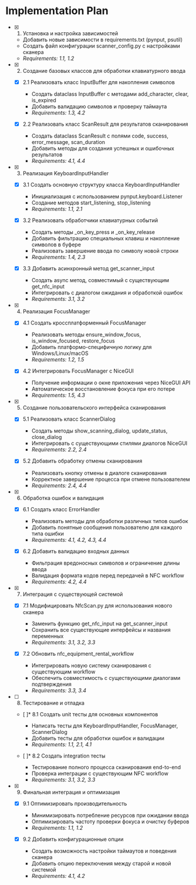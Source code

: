 # Implementation Plan

- [x] 1. Установка и настройка зависимостей





  - Добавить новые зависимости в requirements.txt (pynput, psutil)
  - Создать файл конфигурации scanner_config.py с настройками сканера
  - _Requirements: 1.1, 1.2_

- [x] 2. Создание базовых классов для обработки клавиатурного ввода





  - [x] 2.1 Реализовать класс InputBuffer для накопления символов


    - Создать dataclass InputBuffer с методами add_character, clear, is_expired
    - Добавить валидацию символов и проверку таймаута
    - _Requirements: 1.3, 4.2_
  
  - [x] 2.2 Реализовать класс ScanResult для результатов сканирования


    - Создать dataclass ScanResult с полями code, success, error_message, scan_duration
    - Добавить методы для создания успешных и ошибочных результатов
    - _Requirements: 4.1, 4.4_

- [x] 3. Реализация KeyboardInputHandler





  - [x] 3.1 Создать основную структуру класса KeyboardInputHandler


    - Инициализация с использованием pynput.keyboard.Listener
    - Создание методов start_listening, stop_listening
    - _Requirements: 1.1, 2.1_
  
  - [x] 3.2 Реализовать обработчики клавиатурных событий


    - Создать методы _on_key_press и _on_key_release
    - Добавить фильтрацию специальных клавиш и накопление символов в буфере
    - Реализовать завершение ввода по символу новой строки
    - _Requirements: 1.4, 2.3_
  
  - [x] 3.3 Добавить асинхронный метод get_scanner_input


    - Создать async метод, совместимый с существующим get_nfc_input
    - Интегрировать с диалогом ожидания и обработкой ошибок
    - _Requirements: 3.1, 3.2_

- [x] 4. Реализация FocusManager





  - [x] 4.1 Создать кроссплатформенный FocusManager


    - Реализовать методы ensure_window_focus, is_window_focused, restore_focus
    - Добавить платформо-специфичную логику для Windows/Linux/macOS
    - _Requirements: 1.2, 1.5_
  
  - [x] 4.2 Интегрировать FocusManager с NiceGUI


    - Получение информации о окне приложения через NiceGUI API
    - Автоматическое восстановление фокуса при его потере
    - _Requirements: 1.5, 4.3_

- [x] 5. Создание пользовательского интерфейса сканирования





  - [x] 5.1 Реализовать класс ScannerDialog


    - Создать методы show_scanning_dialog, update_status, close_dialog
    - Интегрировать с существующими стилями диалогов NiceGUI
    - _Requirements: 2.2, 2.4_
  
  - [x] 5.2 Добавить обработку отмены сканирования


    - Реализовать кнопку отмены в диалоге сканирования
    - Корректное завершение процесса при отмене пользователем
    - _Requirements: 2.4, 4.4_

- [x] 6. Обработка ошибок и валидация





  - [x] 6.1 Создать класс ErrorHandler


    - Реализовать методы для обработки различных типов ошибок
    - Добавить понятные сообщения пользователю для каждого типа ошибки
    - _Requirements: 4.1, 4.2, 4.3, 4.4_
  
  - [x] 6.2 Добавить валидацию входных данных


    - Фильтрация вредоносных символов и ограничение длины ввода
    - Валидация формата кодов перед передачей в NFC workflow
    - _Requirements: 4.2, 4.4_

- [x] 7. Интеграция с существующей системой





  - [x] 7.1 Модифицировать NfcScan.py для использования нового сканера


    - Заменить функцию get_nfc_input на get_scanner_input
    - Сохранить все существующие интерфейсы и названия переменных
    - _Requirements: 3.1, 3.2, 3.3_
  
  - [x] 7.2 Обновить nfc_equipment_rental_workflow


    - Интегрировать новую систему сканирования с существующим workflow
    - Обеспечить совместимость с существующими диалогами подтверждения
    - _Requirements: 3.3, 3.4_

- [ ] 8. Тестирование и отладка
  - [ ]* 8.1 Создать unit тесты для основных компонентов
    - Написать тесты для KeyboardInputHandler, FocusManager, ScannerDialog
    - Добавить тесты для обработки ошибок и валидации
    - _Requirements: 1.1, 2.1, 4.1_
  
  - [ ]* 8.2 Создать integration тесты
    - Тестирование полного процесса сканирования end-to-end
    - Проверка интеграции с существующим NFC workflow
    - _Requirements: 3.1, 3.2, 3.3_

- [x] 9. Финальная интеграция и оптимизация





  - [x] 9.1 Оптимизировать производительность


    - Минимизировать потребление ресурсов при ожидании ввода
    - Оптимизировать частоту проверки фокуса и очистку буферов
    - _Requirements: 1.1, 1.2_
  
  - [x] 9.2 Добавить конфигурационные опции


    - Создать возможность настройки таймаутов и поведения сканера
    - Добавить опцию переключения между старой и новой системой
    - _Requirements: 4.1, 4.2_
